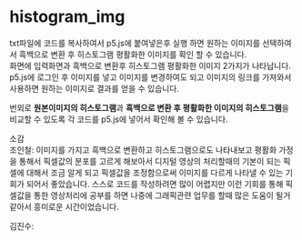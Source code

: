 # histogram_img

<p>txt파일에 코드를 복사하여서 p5.js에 붙여넣은후 실행 하면 원하는 이미지를 선택하여서 흑백으로 변환 후 히스토그램 평활화한 이미지를 확인 할 수 있습니다.<br>
화면에 입력화면과 흑백으로 변환후 히스토그램 평활화한 이미지 2가지가 나타납니다.<br>
p5.js에 로그인 후 이미지를 넣고 이미지를 변경하여도 되고 이미지의 링크를 가져와서 사용하면 원하는 이미지로 결과를 얻을 수 있습니다.<br></p>
<p>
  번외로 <strong>원본이미지의 히스토그램</strong>과 <strong>흑백으로 변환 후 평활화한 이미지의 히스토그램</strong>을 비교할 수 있도록 각 코드를 p5.js에 넣어서 확인해 볼 수 있습니다.
</p>

<p>
소감<br>
조인철: 이미지를 가지고 흑백으로 변환하고 히스토그램으로도 나타내보고 평활화 가정을 통해서 픽셀값의 분포를 고르게 해보아서 디지털 영상의 처리할때의 기본이 되는 픽셀에 대해서 조금 알게 되고 픽셀값을 조정함으로써 이미지를 다르게 나타낼 수 있는 기회가 되어서 좋았습니다. 스스로 코드를 작성하려면 많이 어렵지만 이런 기회를 통해 픽셀값을 통한 영상처리에 공부를 하면 나중에 그래픽관련 업무를 할때 많은 도움이 될거 같아서 흥미로운 시간이었습니다.<br>

김진수: 
</p>
